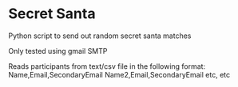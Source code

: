 # Secret Santa
Python script to send out random secret santa matches

Only tested using gmail SMTP

Reads participants from text/csv file in the following format:
Name,Email,SecondaryEmail
Name2,Email,SecondaryEmail
etc, etc
